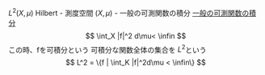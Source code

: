 $L^2 (X, \mu)$ Hilbert
        - 測度空間 $(X, \mu)$
        - 一般の可測関数の積分
            [一般の可測関数の積分](https://www.notion.so/216ec42dd04b81a88464f953c487d5b6?pvs=21) 
        $$
        \int_X |f|^2 d\mu< \infin
        $$
        この時、fを可積分という
        可積分な関数全体の集合を $L^2$という
        $$
        L^2 = \{f | \int_K |f|^2d\mu < \infin\}
        $$
